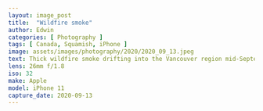 ```yaml
---
layout: image_post
title:  "Wildfire smoke"
author: Edwin
categories: [ Photography ]
tags: [ Canada, Squamish, iPhone ]
image: assets/images/photography/2020/2020_09_13.jpeg
text: Thick wildfire smoke drifting into the Vancouver region mid-September.
lens: 26mm f/1.8
iso: 32
make: Apple
model: iPhone 11
capture_date: 2020-09-13
---
```

